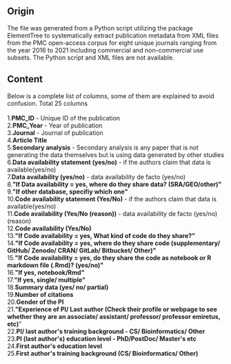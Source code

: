 ## Origin
The file was generated from a Python script utilizing the package ElementTree to systematically extract publication metadata from XML files from the PMC open-access corpus for eight unique journals ranging from the year 2016 to 2021 including commercial and non-commercial use subsets. The Python script and XML files are not available.
## Content
Below is a complete list of columns, some of them are explained to avoid confusion. Total 25 columns\
\
1.**PMC_ID** -  Unique ID of the publication\
2.**PMC_Year** - Year of publication\
3.**Journal** - Journal of publication\
4.**Article Title**\
5.**Secondary analysis** - Secondary analysis is any paper that is not generating the data themselves but is using data generated by other studies\
6.**Data availability statement (yes/no)** - if the authors claim that data is available(yes/no)\
7.**Data availability (yes/no)** - data availability de facto (yes/no)\
8.**"If Data availability = yes, where do they share data? (SRA/GEO/other)"**\
9.**"If other database, specifiy which one"**\
10.**Code availability statement (Yes/No)** - if the authors claim that data is available(yes/no)\
11.**Code availability (Yes/No (reason))**  - data availability de facto (yes/no)(reason)\
12.**Code availability (Yes/No)**\
13.**"If Code availability = yes, What kind of code do they share?"**\
14.**"If Code availability = yes, where do they share code (supplementary/ GitHub/ Zenodo/ CRAN/ GitLab/ Bitbucket/ Other)"**\
15.**"If Code availability = yes, do they share the code as notebook or R markdown file (.Rmd)? (yes/no)"**\
16.**"If yes, notebook/Rmd"**\
17.**"If yes, single/ multiple"**\
18.**Summary data (yes/ no/ partial)**\
19.**Number of citations**\
20.**Gender of the PI**\
21.**"Experience of PI/ Last author (Check their profile or webpage to see whether they are an associate/ assistant/ professor/ professor emiretus, etc)**"\
22.**PI/ last author's training background - CS/ Bioinformatics/ Other**\
23.**PI (last author's) education level - PhD/PostDoc/ Master's etc**\
24.**First author's education level**\
25.**First author's training background (CS/ Bioinformatics/ Other)**
